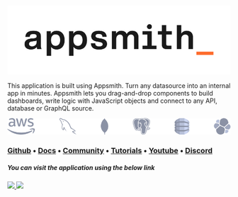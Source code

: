 ![](https://raw.githubusercontent.com/appsmithorg/appsmith/release/static/appsmith_logo_primary.png)

This application is built using Appsmith. Turn any datasource into an internal app in minutes. Appsmith lets you drag-and-drop components to build dashboards, write logic with JavaScript objects and connect to any API, database or GraphQL source.

![](https://raw.githubusercontent.com/appsmithorg/appsmith/release/static/images/integrations.png)

### [Github](https://github.com/appsmithorg/appsmith) • [Docs](https://docs.appsmith.com/?utm_source=github&utm_medium=social&utm_content=appsmith_docs&utm_campaign=null&utm_term=appsmith_docs) • [Community](https://community.appsmith.com/) • [Tutorials](https://github.com/appsmithorg/appsmith/tree/update/readme#tutorials) • [Youtube](https://www.youtube.com/appsmith) • [Discord](https://discord.gg/rBTTVJp)

##### You can visit the application using the below link

###### [![](https://assets.appsmith.com/git-sync/Buttons.svg) ](https://release.app.appsmith.com/applications/65af3230129f496d4bb1dbfb/pages/65af3230129f496d4bb1dc13) [![](https://assets.appsmith.com/git-sync/Buttons2.svg)](https://release.app.appsmith.com/applications/65af3230129f496d4bb1dbfb/pages/65af3230129f496d4bb1dc13/edit)
